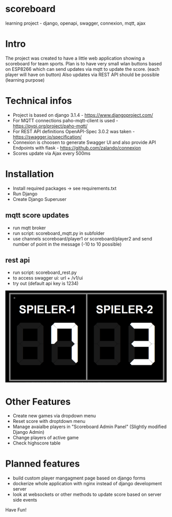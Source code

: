 # scoreboard
learning project - django, openapi, swagger, connexion, mqtt, ajax

# Intro
The project was created to have a little web application showing a scoreboard for team sports. 
Plan is to have very small wlan buttons based on ESP8266 which can send updates via mqtt to update the score. (each player will have on button)
Also updates via REST API should be possible (learning purpose)

# Technical infos
- Project is based on django 3.1.4 - https://www.djangoproject.com/
- For MQTT connections paho-mqtt-client is used - https://pypi.org/project/paho-mqtt/ 
- For REST API definitions OpenAPI-Spec 3.0.2 was taken - https://swagger.io/specification/ 
- Connexion is choosen to generate Swagger UI and also provide API Endpoints with flask - https://github.com/zalando/connexion
- Scores update via Ajax every 500ms


# Installation
- Install required packages -> see requirements.txt
- Run Django
- Create Django Superuser

## mqtt score updates
- run mqtt broker
- run script: scoreboard_mqtt.py in subfolder
- use channels scoreboard/player1 or scoreboard/player2 and send number of point in the message (-10 to 10 possible)

## rest api
- run script: scoreboard_rest.py
- to access swagger ui: url + /v1/ui
- try out (default api key is 1234)

![Alt text](scoreboard.png?raw=true "Scoreboard-Index")

# Other Features
- Create new games via dropdown menu
- Reset score with droptdown menu
- Manage avaialbe players in "Scoreboard Admin Panel" (Slightly modified Django Admin)
- Change players of active game
- Check highscore table

# Planned features
- build custom player mangagment page based on django forms
- dockerize whole application with nginx instead of django development server
- look at websockets or other methods to update score based on server side events


Have Fun!

